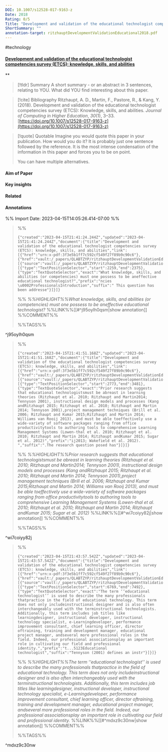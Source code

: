 ```yaml
---
DOI: 10.1007/s12528-017-9163-z
Date: 2018
Rating: 0/5
Title: "Development and validation of the educational technologist competencies survey (ETCS): knowledge, skills, and abilities"
ShortSummary: ""
annotation-target: ritzhauptDevelopmentValidationEducational2018.pdf
---
```


#technology

#### [Development and validation of the educational technologist competencies survey (ETCS): knowledge, skills, and abilities](ritzhauptDevelopmentValidationEducational2018.pdf)
**



> [!tldr] Summary
> A short summary - or an abstract in 3 sentences, relating to YOU. What did YOU find interesting about this paper. 

> [!cite] Bibliography
>Ritzhaupt, A. D., Martin, F., Pastore, R., & Kang, Y. (2018). Development and validation of the educational technologist competencies survey (ETCS): Knowledge, skills, and abilities. _Journal of Computing in Higher Education_, _30_(1), 3–33. [https://doi.org/10.1007/s12528-017-9163-z](https://doi.org/10.1007/s12528-017-9163-z)

> [!quote] Quotable
> Imagine you would quote this paper in your publication. How would you do it? It is probably just one sentence followed by the reference. It is the most intense condensation of the information in this paper and forces you to be on point. 
> 
> You can have multiple alternatives. 


#### Aim of Paper


#### Key insights 


#### Related

#### Annotations





%% Import Date: 2023-04-15T14:05:26.414-07:00 %%


>%%
>```annotation-json
>{"created":"2023-04-15T21:41:24.244Z","updated":"2023-04-15T21:41:24.244Z","document":{"title":"Development and validation of the educational technologist competencies survey (ETCS): knowledge, skills, and abilities","link":[{"href":"urn:x-pdf:3f3e5b1ff7c592cf549f27f89b9c90c6"},{"href":"vault:/_papers/QLABTZYP/ritzhauptDevelopmentValidationEducational2018.pdf"}],"documentFingerprint":"3f3e5b1ff7c592cf549f27f89b9c90c6"},"uri":"vault:/_papers/QLABTZYP/ritzhauptDevelopmentValidationEducational2018.pdf","target":[{"source":"vault:/_papers/QLABTZYP/ritzhauptDevelopmentValidationEducational2018.pdf","selector":[{"type":"TextPositionSelector","start":2259,"end":2375},{"type":"TextQuoteSelector","exact":"What knowledge, skills, and abilities (or competencies) must one possess to be aneffective educational technologist?","prefix":"ncies \u0002ProfessionalsIntroduction","suffix":" This question has been addresse"}]}]}
>```
>%%
>*%%HIGHLIGHT%%What knowledge, skills, and abilities (or competencies) must one possess to be aneffective educational technologist?*
>%%LINK%%[[#^j95oylh0qsm|show annotation]]
>%%COMMENT%%
>
>%%TAGS%%
>
^j95oylh0qsm


>%%
>```annotation-json
>{"created":"2023-04-15T21:41:51.168Z","updated":"2023-04-15T21:41:51.168Z","document":{"title":"Development and validation of the educational technologist competencies survey (ETCS): knowledge, skills, and abilities","link":[{"href":"urn:x-pdf:3f3e5b1ff7c592cf549f27f89b9c90c6"},{"href":"vault:/_papers/QLABTZYP/ritzhauptDevelopmentValidationEducational2018.pdf"}],"documentFingerprint":"3f3e5b1ff7c592cf549f27f89b9c90c6"},"uri":"vault:/_papers/QLABTZYP/ritzhauptDevelopmentValidationEducational2018.pdf","target":[{"source":"vault:/_papers/QLABTZYP/ritzhauptDevelopmentValidationEducational2018.pdf","selector":[{"type":"TextPositionSelector","start":2773,"end":3481},{"type":"TextQuoteSelector","exact":"Prior research suggests that educational technologistsmust be abreast in learning theories (Ritzhaupt et al. 2010; Ritzhaupt and Martin2014; Tennyson 2001), instructional design models and processes (Kang andRitzhaupt 2015; Ritzhaupt et al. 2010; Ritzhaupt and Martin 2014; Tennyson 2001),project management techniques (Brill et al. 2006; Ritzhaupt and Kumar 2015;Ritzhaupt and Martin 2014; Williams van Rooij 2013), and must be able toeffectively use a wide-variety of software packages ranging from office productivitytools to authoring tools to comprehensive Learning Management Systems (Lowen-thal et al. 2010; Ritzhaupt et al. 2010; Ritzhaupt and Martin 2014; Ritzhaupt andKumar 2015; Sugar et al. 2012)","prefix":"ij2013; Wakefield et al. 2012). ","suffix":".The research question posed has"}]}]}
>```
>%%
>*%%HIGHLIGHT%%Prior research suggests that educational technologistsmust be abreast in learning theories (Ritzhaupt et al. 2010; Ritzhaupt and Martin2014; Tennyson 2001), instructional design models and processes (Kang andRitzhaupt 2015; Ritzhaupt et al. 2010; Ritzhaupt and Martin 2014; Tennyson 2001),project management techniques (Brill et al. 2006; Ritzhaupt and Kumar 2015;Ritzhaupt and Martin 2014; Williams van Rooij 2013), and must be able toeffectively use a wide-variety of software packages ranging from office productivitytools to authoring tools to comprehensive Learning Management Systems (Lowen-thal et al. 2010; Ritzhaupt et al. 2010; Ritzhaupt and Martin 2014; Ritzhaupt andKumar 2015; Sugar et al. 2012)*
>%%LINK%%[[#^wi7coiyy82j|show annotation]]
>%%COMMENT%%
>
>%%TAGS%%
>
^wi7coiyy82j


>%%
>```annotation-json
>{"created":"2023-04-15T21:43:57.542Z","updated":"2023-04-15T21:43:57.542Z","document":{"title":"Development and validation of the educational technologist competencies survey (ETCS): knowledge, skills, and abilities","link":[{"href":"urn:x-pdf:3f3e5b1ff7c592cf549f27f89b9c90c6"},{"href":"vault:/_papers/QLABTZYP/ritzhauptDevelopmentValidationEducational2018.pdf"}],"documentFingerprint":"3f3e5b1ff7c592cf549f27f89b9c90c6"},"uri":"vault:/_papers/QLABTZYP/ritzhauptDevelopmentValidationEducational2018.pdf","target":[{"source":"vault:/_papers/QLABTZYP/ritzhauptDevelopmentValidationEducational2018.pdf","selector":[{"type":"TextPositionSelector","start":6769,"end":7492},{"type":"TextQuoteSelector","exact":"The term ‘‘educational technologist’’ is used to describe the many professionals thatpractice in the field of educational technology. This term does not only includeinstructional designer and is also often interchangeably used with the terminstructional technologists. Additionally, this term includes job titles like learningdesigner, instructional developer, instructional technology specialist, e-Learningdeveloper, performance improvement consultant, chief learning officer, director oftraining, training and development manager, educational project manager, andseveral more professional roles in the field. Indeed, our professional associationsplay an important role in cultivating our field and professional identity.","prefix":"t...5123Educational technologist","suffix":"Tennyson (2001) defines an instr"}]}]}
>```
>%%
>*%%HIGHLIGHT%%The term ‘‘educational technologist’’ is used to describe the many professionals thatpractice in the field of educational technology. This term does not only includeinstructional designer and is also often interchangeably used with the terminstructional technologists. Additionally, this term includes job titles like learningdesigner, instructional developer, instructional technology specialist, e-Learningdeveloper, performance improvement consultant, chief learning officer, director oftraining, training and development manager, educational project manager, andseveral more professional roles in the field. Indeed, our professional associationsplay an important role in cultivating our field and professional identity.*
>%%LINK%%[[#^mdxz9c30nw|show annotation]]
>%%COMMENT%%
>
>%%TAGS%%
>
^mdxz9c30nw

